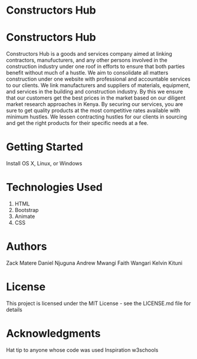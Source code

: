 # Constructors Hub
# Constructors Hub
Constructors Hub is a goods and services company aimed at linking contractors, manufucturers, and any other persons involved in the construction industry  under one roof in efforts to ensure that both parties benefit without much of a hustle. We aim to consolidate all matters construction under one website with professional and accountable services to our clients.
We link manufacturers and suppliers of materials, equipment, and services in the building and construction industry. By this we ensure that our customers get the best prices in the market based on our diligent market research approaches in Kenya.
By securing our services, you are sure to get quality products at the most competitive rates available with minimum hustles. We lessen contracting hustles for our clients in sourcing and get the right products for their specific needs at a fee.

# Getting Started
Install OS X, Linux, or Windows


# Technologies Used
1. HTML
2. Bootstrap
3. Animate
4. CSS


# Authors
Zack Matere
Daniel Njuguna
Andrew Mwangi
Faith Wangari
Kelvin Kituni

# License
This project is licensed under the MIT License - see the LICENSE.md file for details

# Acknowledgments
Hat tip to anyone whose code was used
Inspiration
w3schools
